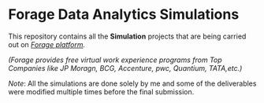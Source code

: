 # Forage Data Analytics Simulations
This repository contains all the **Simulation** projects that are being carried out on *[Forage platform](https://www.theforage.com/).*

*(Forage provides free virtual work experience programs from Top Companies like JP Moragn, BCG, Accenture, pwc, Quantium, TATA,etc.)*

*Note*: All the simulations are done solely by me and some of the deliverables were modified multiple times before the final submission.
